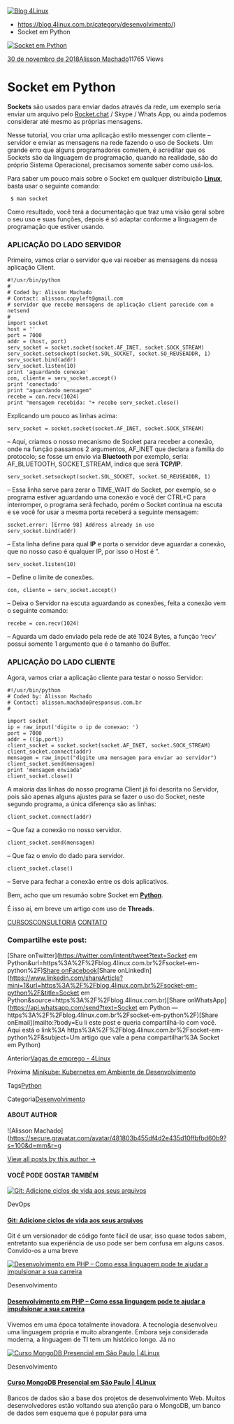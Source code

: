 [![Blog 4Linux](https://blog.4linux.com.br/wp-content/uploads/2021/04/logo-4linux_blog.jpg)](https://blog.4linux.com.br/)

- https://blog.4linux.com.br/category/desenvolvimento/)
- Socket em Python

[![Socket em Python](https://blog.4linux.com.br/wp-content/uploads/2018/11/socket_python1-1900x1426_c.jpg)](https://blog.4linux.com.br/wp-content/uploads/2018/11/socket_python1.jpg)

 [30 de novembro de 2018](https://blog.4linux.com.br/2018/11/)[Alisson Machado](https://blog.4linux.com.br/author/alisson-machado/)11765 Views

# Socket em Python

**Sockets** são usados para enviar dados através da rede, um exemplo seria enviar um arquivo pelo [Rocket.chat](https://www.4linux.com.br/consultoria/suporte-rocket-chat-open-source) / Skype / Whats App, ou ainda podemos considerar até mesmo as próprias mensagens.

Nesse tutorial, vou criar uma aplicação estilo messenger com cliente – servidor e enviar as mensagens na rede fazendo o uso de Sockets. Um grande erro que alguns programadores cometem, é acreditar que os Sockets são da linguagem de programação, quando na realidade, são do próprio Sistema Operacional, precisamos somente saber como usá-los.

Para saber um pouco mais sobre o Socket em qualquer distribuição [**Linux**](https://www.4linux.com.br/cursos/linux), basta usar o seguinte comando:

```
 $ man socket
```

Como resultado, você terá a documentação que traz uma visão geral sobre o seu uso e suas funções, depois é só adaptar conforme a linguagem de programação que estiver usando.

### APLICAÇÃO DO LADO SERVIDOR

Primeiro, vamos criar o servidor que vai receber as mensagens da nossa aplicação Client.

```
#!/usr/bin/python 
# 
# Coded by: Alisson Machado
# Contact: alisson.copyleft@gmail.com
# servidor que recebe mensagens de aplicação client parecido com o netsend
#
import socket 
host = '' 
port = 7000 
addr = (host, port) 
serv_socket = socket.socket(socket.AF_INET, socket.SOCK_STREAM)
serv_socket.setsockopt(socket.SOL_SOCKET, socket.SO_REUSEADDR, 1) 
serv_socket.bind(addr) 
serv_socket.listen(10) 
print 'aguardando conexao' 
con, cliente = serv_socket.accept() 
print 'conectado' 
print "aguardando mensagem" 
recebe = con.recv(1024) 
print "mensagem recebida: "+ recebe serv_socket.close() 
```

Explicando um pouco as linhas acima:

```
serv_socket = socket.socket(socket.AF_INET, socket.SOCK_STREAM)
```

– Aqui, criamos o nosso mecanismo de Socket para receber a conexão, onde na função passamos 2 argumentos, AF_INET que declara a família do protocolo; se fosse um envio via **Bluetooth** por exemplo, seria: AF_BLUETOOTH, SOCKET_STREAM, indica que será **TCP/IP**.

```
serv_socket.setsockopt(socket.SOL_SOCKET, socket.SO_REUSEADDR, 1)
```

– Essa linha serve para zerar o TIME_WAIT do Socket, por exemplo, se o programa estiver aguardando uma conexão e você der CTRL+C para interromper, o programa será fechado, porém o Socket continua na escuta e se você for usar a mesma porta receberá a seguinte mensagem:

```
socket.error: [Errno 98] Address already in use
serv_socket.bind(addr)
```

– Esta linha define para qual **IP** e porta o servidor deve aguardar a conexão, que no nosso caso é qualquer IP, por isso o Host é ”.

```
serv_socket.listen(10)
```

– Define o limite de conexões.

```
con, cliente = serv_socket.accept()
```

– Deixa o Servidor na escuta aguardando as conexões, feita a conexão vem o seguinte comando:

```
recebe = con.recv(1024)
```

– Aguarda um dado enviado pela rede de até 1024 Bytes, a função ‘recv’ possui somente 1 argumento que é o tamanho do Buffer.

### APLICAÇÃO DO LADO CLIENTE

Agora, vamos criar a aplicação cliente para testar o nosso Servidor:

```
#!/usr/bin/python
# Coded by: Alisson Machado
# Contact: alisson.machado@responsus.com.br
#

import socket 
ip = raw_input('digite o ip de conexao: ') 
port = 7000 
addr = ((ip,port)) 
client_socket = socket.socket(socket.AF_INET, socket.SOCK_STREAM) 
client_socket.connect(addr) 
mensagem = raw_input("digite uma mensagem para enviar ao servidor") 
client_socket.send(mensagem) 
print 'mensagem enviada' 
client_socket.close()
```

A maioria das linhas do nosso programa Client já foi descrita no Servidor, pois são apenas alguns ajustes para se fazer o uso do Socket, neste segundo programa, a única diferença são as linhas:

```
client_socket.connect(addr)
```

– Que faz a conexão no nosso servidor.

```
client_socket.send(mensagem)
```

– Que faz o envio do dado para servidor.

```
client_socket.close()
```

– Serve para fechar a conexão entre os dois aplicativos.

Bem, acho que um resumão sobre Socket em [**Python**](https://www.4linux.com.br/consultoria/python).

É isso aí, em breve um artigo com uso de **Threads**.

[CURSOS](https://blog.4linux.com.br/socket-em-python/#)[CONSULTORIA](https://blog.4linux.com.br/socket-em-python/#)  [CONTATO](https://blog.4linux.com.br/socket-em-python/#)

### Compartilhe este post:

[Share onTwitter](https://twitter.com/intent/tweet?text=Socket em Python&url=https%3A%2F%2Fblog.4linux.com.br%2Fsocket-em-python%2F)[Share onFacebook](https://www.facebook.com/sharer/sharer.php?u=https%3A%2F%2Fblog.4linux.com.br%2Fsocket-em-python%2F)[Share onLinkedIn](https://www.linkedin.com/shareArticle?mini=1&url=https%3A%2F%2Fblog.4linux.com.br%2Fsocket-em-python%2F&title=Socket em Python&source=https%3A%2F%2Fblog.4linux.com.br)[Share onWhatsApp](https://api.whatsapp.com/send?text=Socket em Python — https%3A%2F%2Fblog.4linux.com.br%2Fsocket-em-python%2F)[Share onEmail](mailto:?body=Eu li este post e queria compartilhá-lo com você. Aqui está o link%3A https%3A%2F%2Fblog.4linux.com.br%2Fsocket-em-python%2F&subject=Um artigo que vale a pena compartilhar%3A Socket em Python)

 Anterior[Vagas de emprego - 4Linux](https://blog.4linux.com.br/vagas-de-dba-infra-python-4linux/)

Próxima [Minikube: Kubernetes em Ambiente de Desenvolvimento](https://blog.4linux.com.br/minikube-kubernetes-em-ambiente-de-desenvolvimento/)

 Tags[Python](https://blog.4linux.com.br/tag/python/)

 Categoria[Desenvolvimento](https://blog.4linux.com.br/category/desenvolvimento/)

#### ABOUT AUTHOR

![Alisson Machado](https://secure.gravatar.com/avatar/481803b455df4d2e435d10ffbfbd60b9?s=100&d=mm&r=g





[View all posts by this author →](https://blog.4linux.com.br/author/alisson-machado/)

#### VOCÊ PODE GOSTAR TAMBÉM

[![Git: Adicione ciclos de vida aos seus arquivos](https://blog.4linux.com.br/wp-content/uploads/2017/07/Git_logo-500x500_c.png)](https://blog.4linux.com.br/git-ciclo-de-vida/)

DevOps

#### [Git: Adicione ciclos de vida aos seus arquivos](https://blog.4linux.com.br/git-ciclo-de-vida/)

Git é um versionador de código fonte fácil de usar, isso quase todos sabem, entretanto sua experiência de uso pode ser bem confusa em alguns casos. Convido-os a uma breve

[![Desenvolvimento em PHP – Como essa linguagem pode te ajudar a impulsionar a sua carreira](https://blog.4linux.com.br/wp-content/uploads/2017/07/Desenvolvimento-em-PHP-g-500x500_c.png)](https://blog.4linux.com.br/desenvolvimento-em-php/)

Desenvolvimento

#### [Desenvolvimento em PHP – Como essa linguagem pode te ajudar a impulsionar a sua carreira](https://blog.4linux.com.br/desenvolvimento-em-php/)

 Vivemos em uma época totalmente inovadora. A tecnologia desenvolveu uma linguagem própria e muito abrangente. Embora seja considerada moderna, a linguagem de TI tem um histórico longo. Já no

[![Curso MongoDB Presencial em São Paulo | 4Linux](https://blog.4linux.com.br/wp-content/uploads/2018/02/Curso-MongoDB-500x500_c.jpg)](https://blog.4linux.com.br/curso-mongodb-presencial-sao-paulo/)

Desenvolvimento

#### [Curso MongoDB Presencial em São Paulo | 4Linux](https://blog.4linux.com.br/curso-mongodb-presencial-sao-paulo/)

Bancos de dados são a base dos projetos de desenvolvimento Web. Muitos desenvolvedores estão voltando sua atenção para o MongoDB, um banco de dados sem esquema que é popular para uma

